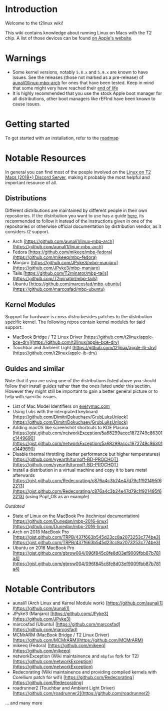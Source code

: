 # Introduction

Welcome to the t2linux wiki!

This wiki contains knowledge about running Linux on Macs with the T2 chip.
A list of those devices can be found [on Apple's website](https://support.apple.com/en-us/HT208862).

# Warnings

- Some kernel versions, notably `5.8.x` and `5.9.x` are known to have issues. See the releases (those not marked as a pre-release) of [aunali1/linux-mbp-arch](https://github.com/aunali1/linux-mbp-arch/releases) for ones that have been tested. Keep in mind that some might very have reached their [end of life](https://en.wikipedia.org/wiki/Linux_kernel_version_history#Releases_5.x.y)
- It is highly recommended that you use the stock Apple boot manager for all distributions, other boot managers like rEFInd have been known to cause issues.

# Getting started

To get started with an installation, refer to the [roadmap](https://wiki.t2linux.org/roadmap)

# Notable Resources

In general you can find most of the people involved on the [Linux on T2 Macs (2018+) Discord Server](https://discord.com/invite/68MRhQu), making it probably the most helpful and important resource of all.

## Distributions

Different distributions are maintained by different people in their own repositories.
If the distribution you want to use has a guide [here](https://wiki.t2linux.org/distributions/overview/), its recommended to follow it instead of the instructions given in one of the repositories or otherwise official documentation by distribution vendor, as it considers t2 support.

- Arch [https://github.com/aunali1/linux-mbp-arch](https://github.com/aunali1/linux-mbp-arch)
- Fedora [https://github.com/mikeeq/mbp-fedora](https://github.com/mikeeq/mbp-fedora)
- Manjaro [https://github.com/JPyke3/mbp-manjaro](https://github.com/JPyke3/mbp-manjaro)
- Tails [https://github.com/T2minator/mbp-tails](https://github.com/T2minator/mbp-tails)
- Ubuntu [https://github.com/marcosfad/mbp-ubuntu](https://github.com/marcosfad/mbp-ubuntu)

## Kernel Modules

Support for hardware is cross distro besides patches to the distribution specific kernel.
The following repos contain kernel modules for said support.

- MacBook Bridge / T2 Linux Driver [https://github.com/t2linux/apple-bce-drv](https://github.com/t2linux/apple-bce-drv)
- Touchbar and Ambient Light [https://github.com/t2linux/apple-ib-drv](https://github.com/t2linux/apple-ib-drv)

## Guides and similar

Note that if you are using one of the distributions listed above you should follow their install guides rather than the ones listed under this section. However they might still be important to gain a better general picture or to help with specific issues.

- List of Mac Model Identifiers on [everymac.com](https://everymac.com/systems/by_capability/mac-specs-by-machine-model-machine-id.html)
- Using Luks with the intergrated keyboard [https://github.com/DimitriDokuchaev/GrubLuksUnlock](https://github.com/DimitriDokuchaev/GrubLuksUnlock)
- Adding macOS like screenshot shortcuts to KDE Plasma [https://gist.github.com/networkException/5a68299accc1872749c86301c1449690](https://gist.github.com/networkException/5a68299accc1872749c86301c1449690)
- Disable thermal throttling (better performance but higher temperatures) [https://github.com/yyearth/turnoff-BD-PROCHOT](https://github.com/yyearth/turnoff-BD-PROCHOT)
- Install a distribution in a virtual machine and copy it to bare metal afterwards [https://gist.github.com/Redecorating/c876a4c3b24e47d79c1f921495f62213](https://gist.github.com/Redecorating/c876a4c3b24e47d79c1f921495f62213) (using Pop!_OS as an example)

*Outdated*

- State of Linux on the MacBook Pro (technical documentation) [https://github.com/Dunedan/mbp-2016-linux](https://github.com/Dunedan/mbp-2016-linux)
- Arch on 2018 MacBook Pro [https://gist.github.com/TRPB/437f663b545d23cc8a2073253c774be3](https://gist.github.com/TRPB/437f663b545d23cc8a2073253c774be3)
- Ubuntu on 2016 MacBook Pro [https://gist.github.com/gbrow004/096f845c8fe8d03ef9009fbb87b781a4](https://gist.github.com/gbrow004/096f845c8fe8d03ef9009fbb87b781a4)

# Notable Contributors

- aunali1 (Arch Linux and Kernel Module work) [https://github.com/aunali1](https://github.com/aunali1)
- JPyke3 (Manjaro) [https://github.com/JPyke3](https://github.com/JPyke3)
- marcosfad (Ubuntu) [https://github.com/marcosfad](https://github.com/marcosfad)
- MCMrARM (MacBook Bridge / T2 Linux Driver) [https://github.com/MCMrARM](https://github.com/MCMrARM)
- mikeeq (Fedora) [https://github.com/mikeeq](https://github.com/mikeeq)
- networkException (Wiki maintainence and `mbpfan` fork for T2) [https://github.com/networkException](https://github.com/networkException)
- Redecorating (Wiki maintainence and providing compiled kernels with Corellium patch for wifi) [https://github.com/Redecorating](https://github.com/Redecorating)
- roadrunner2 (Touchbar and Ambient Light Driver) [https://github.com/roadrunner2](https://github.com/roadrunner2)

... and many more
